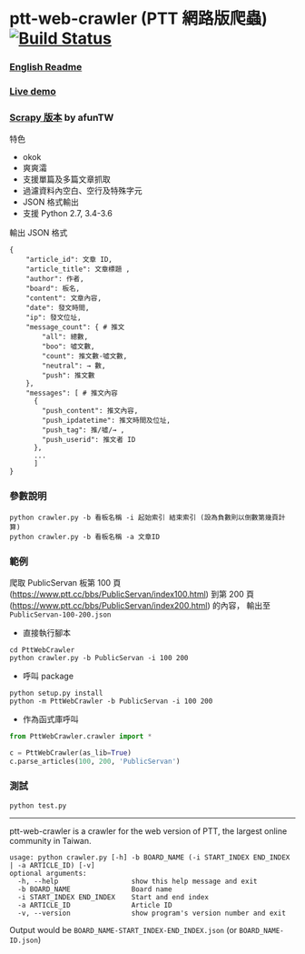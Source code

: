# ptt-web-crawler (PTT 網路版爬蟲) [![Build Status](https://travis-ci.org/jwlin/ptt-web-crawler.svg?branch=master)](https://travis-ci.org/jwlin/ptt-web-crawler)

### [English Readme](#english_desc)
### [Live demo](http://app.castman.net/ptt-web-crawler)
### [Scrapy 版本](https://github.com/afunTW/ptt-web-crawler) by afunTW

特色
* okok
* 爽爽灀
* 支援單篇及多篇文章抓取
* 過濾資料內空白、空行及特殊字元
* JSON 格式輸出
* 支援 Python 2.7, 3.4-3.6

輸出 JSON 格式
```
{
    "article_id": 文章 ID,
    "article_title": 文章標題 ,
    "author": 作者,
    "board": 板名,
    "content": 文章內容,
    "date": 發文時間,
    "ip": 發文位址,
    "message_count": { # 推文
        "all": 總數,
        "boo": 噓文數,
        "count": 推文數-噓文數,
        "neutral": → 數,
        "push": 推文數
    },
    "messages": [ # 推文內容
      {
        "push_content": 推文內容,
        "push_ipdatetime": 推文時間及位址,
        "push_tag": 推/噓/→ ,
        "push_userid": 推文者 ID
      },
      ...
      ]
}
```

### 參數說明

```commandline
python crawler.py -b 看板名稱 -i 起始索引 結束索引 (設為負數則以倒數第幾頁計算) 
python crawler.py -b 看板名稱 -a 文章ID 
```

### 範例

爬取 PublicServan 板第 100 頁 (https://www.ptt.cc/bbs/PublicServan/index100.html) 
到第 200 頁 (https://www.ptt.cc/bbs/PublicServan/index200.html) 的內容，
輸出至 `PublicServan-100-200.json`

* 直接執行腳本

```commandline
cd PttWebCrawler
python crawler.py -b PublicServan -i 100 200
```
    
* 呼叫 package

```commandline
python setup.py install
python -m PttWebCrawler -b PublicServan -i 100 200
```

* 作為函式庫呼叫

```python
from PttWebCrawler.crawler import *

c = PttWebCrawler(as_lib=True)
c.parse_articles(100, 200, 'PublicServan')
```

### 測試
```commandline
python test.py
```

***

<a name="english_desc"></a>ptt-web-crawler is a crawler for the web version of PTT, the largest online community in Taiwan. 

    usage: python crawler.py [-h] -b BOARD_NAME (-i START_INDEX END_INDEX | -a ARTICLE_ID) [-v]
    optional arguments:
      -h, --help                  show this help message and exit
      -b BOARD_NAME               Board name
      -i START_INDEX END_INDEX    Start and end index
      -a ARTICLE_ID               Article ID
      -v, --version               show program's version number and exit

Output would be `BOARD_NAME-START_INDEX-END_INDEX.json` (or `BOARD_NAME-ID.json`)
